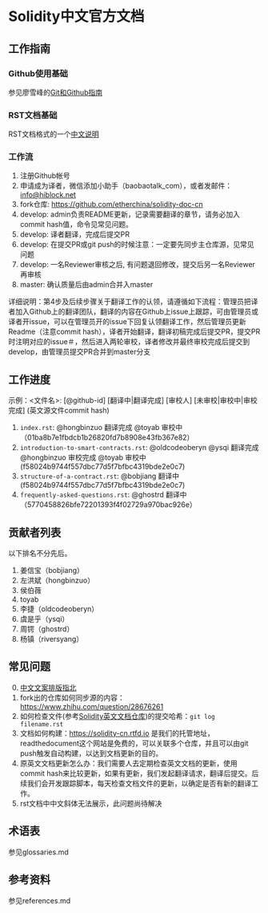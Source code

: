 # Solidity中文官方文档 

## 工作指南

### Github使用基础

参见廖雪峰的[Git和Github指南](https://www.liaoxuefeng.com/wiki/0013739516305929606dd18361248578c67b8067c8c017b000/001373962845513aefd77a99f4145f0a2c7a7ca057e7570000)

### RST文档基础

RST文档格式的一个[中文说明](http://www.cnblogs.com/seayxu/p/5603876.html)

### 工作流

1. 注册Github帐号
2. 申请成为译者，微信添加小助手（baobaotalk_com），或者发邮件：info@hiblock.net
3. fork仓库: https://github.com/etherchina/solidity-doc-cn
4. develop: admin负责README更新，记录需要翻译的章节，请务必加入commit hash值，命令见常见问题。
5. develop: 译者翻译，完成后提交PR
6. develop: 在提交PR或git push的时候注意：一定要先同步主仓库源，见常见问题
7. develop: 一名Reviewer审核之后, 有问题退回修改，提交后另一名Reviewer再审核
8. master: 确认质量后由admin合并入master

详细说明：第4步及后续步骤关于翻译工作的认领，请遵循如下流程：管理员把译者加入Github上的翻译团队，翻译的内容在Github上issue上跟踪，可由管理员或译者开issue，可以在管理员开的issue下回复认领翻译工作，然后管理员更新Readme（注意commit hash），译者开始翻译，翻译初稿完成后提交PR，提交PR时注明对应的issue＃，然后进入两轮审校，译者修改并最终审校完成后提交到develop，由管理员提交PR合并到master分支

## 工作进度

示例：<文件名>: [@github-id] [翻译中|翻译完成] [审校人] [未审校|审校中|审校完成] (英文源文件commit hash)  

1. `index.rst`: @hongbinzuo 翻译完成 @toyab 审校中 （01ba8b7e1fbdcb1b26820fd7b8908e43fb367e82）
2. `introduction-to-smart-contracts.rst`: @oldcodeoberyn @ysqi 翻译完成 @hongbinzuo 审校完成 @toyab 审校中 (f58024b9744f557dbc77d5f7bfbc4319bde2e0c7)
3. `structure-of-a-contract.rst`: @bobjiang 翻译中 (f58024b9744f557dbc77d5f7bfbc4319bde2e0c7)
4. `frequently-asked-questions.rst`: @ghostrd 翻译中（5770458826bfe72201393f4f02729a970bac926e） 


## 贡献者列表
以下排名不分先后。

1. 姜信宝（bobjiang）
2. 左洪斌（hongbinzuo）
3. 侯伯薇
4. toyab
5. 李捷（oldcodeoberyn）
6. 虞是乎（ysqi）
7. 周锷（ghostrd）
8. 杨镇（riversyang）

## 常见问题
0. [中文文案排版指北](https://github.com/mzlogin/chinese-copywriting-guidelines)
1. fork出的仓库如何同步源的内容：https://www.zhihu.com/question/28676261
2. 如何检查文件(参考[Solidity英文文档仓库](https://github.com/ethereum/solidity))的提交哈希：`git log filename.rst`
3. 文档如何构建：https://solidity-cn.rtfd.io 是我们的托管地址，readthedocument这个网站是免费的，可以关联多个仓库，并且可以由git push触发自动构建，以达到文档更新的目的。
4. 原英文文档更新怎么办：我们需要人去定期检查英文文档的更新，使用commit hash来比较更新，如果有更新，我们发起翻译请求，翻译后提交。后续我们会开发跟踪脚本，每天检查文档文件的更新，以确定是否有新的翻译工作。
5. rst文档中中文斜体无法展示，此问题尚待解决

## 术语表
参见glossaries.md

## 参考资料
参见references.md
